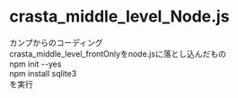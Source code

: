 # crasta_middle_level_Node.js
カンプからのコーディング<br>
crasta_middle_level_frontOnlyをnode.jsに落とし込んだもの<br>
npm init --yes<br>
npm install sqlite3<br>
を実行<br>
